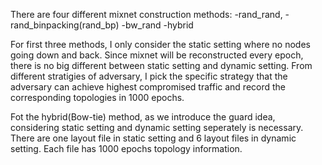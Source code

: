 There are four different mixnet construction methods: 
-rand_rand, 
-rand_binpacking(rand_bp)
-bw_rand
-hybrid

For first three methods, I only consider the static setting where no nodes going down and back. Since mixnet will be reconstructed every epoch, there is no big different between static setting and dynamic setting.
From different stratigies of adversary, I pick the specific strategy that the adversary can achieve highest compromised traffic and record the corresponding topologies in 1000 epochs.

Fot the hybrid(Bow-tie) method, as we introduce the guard idea, considering static setting and dynamic setting seperately is necessary. There are one layout file in static setting and 6 layout files in dynamic setting. Each file has 1000 epochs topology information.


